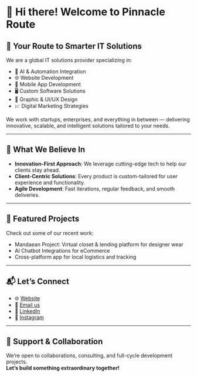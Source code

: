 
# 👋 Hi there! Welcome to Pinnacle Route

## 🚀 Your Route to Smarter IT Solutions

We are a global IT solutions provider specializing in:
- 🤖 AI & Automation Integration  
- 🌐 Website Development  
- 📱 Mobile App Development  
- 🖥️ Custom Software Solutions  
- 🎨 Graphic & UI/UX Design  
- 📈 Digital Marketing Strategies  

We work with startups, enterprises, and everything in between — delivering innovative, scalable, and intelligent solutions tailored to your needs.

---

## 🧠 What We Believe In
- **Innovation-First Approach**: We leverage cutting-edge tech to help our clients stay ahead.
- **Client-Centric Solutions**: Every product is custom-tailored for user experience and functionality.
- **Agile Development**: Fast iterations, regular feedback, and smooth deliveries.

---

## 📌 Featured Projects
Check out some of our recent work:
- Mandaean Project: Virtual closet & lending platform for designer wear  
- AI Chatbot Integrations for eCommerce  
- Cross-platform app for local logistics and tracking  

---

## 📬 Let’s Connect
- 🌐 [Website](https://www.pinnacleroute.com)  
- 📩 [Email us](mailto:admin@pinnacleroute.com)  
- 💼 [LinkedIn](https://linkedin.com/company/pinnacleroute)  
- 📸 [Instagram](https://instagram.com/pinnacleroute)

---

## 🙌 Support & Collaboration
We’re open to collaborations, consulting, and full-cycle development projects.  
**Let’s build something extraordinary together!**
